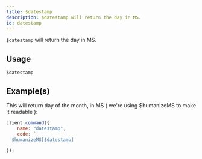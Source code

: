 ```yaml
---
title: $datestamp
description: $datestamp will return the day in MS.
id: datestamp
---
```


`$datestamp` will return the day in MS.

## Usage

```aoi
$datestamp
```

## Example(s)

This will return day of the month, in MS ( we're using $humanizeMS to make it readable ):

```javascript
client.command({
    name: "datestamp",
    code: `
  $humanizeMS[$datestamp]
  `
});
```
